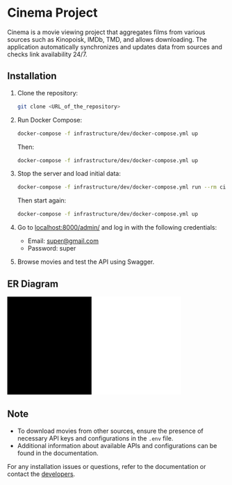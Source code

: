 # Cinema Project

Cinema is a movie viewing project that aggregates films from various sources such as Kinopoisk, IMDb, TMD, and allows downloading. The application automatically synchronizes and updates data from sources and checks link availability 24/7.

## Installation

1. Clone the repository:

    ```bash
    git clone <URL_of_the_repository>
    ```

2. Run Docker Compose:

    ```bash
    docker-compose -f infrastructure/dev/docker-compose.yml up
    ```

    Then:

    ```bash
    docker-compose -f infrastructure/dev/docker-compose.yml up
    ```

3. Stop the server and load initial data:

    ```bash
    docker-compose -f infrastructure/dev/docker-compose.yml run --rm cinema_app_dev sh -c "python3 manage.py import_movies && python3 manage.py import_shows"
    ```

    Then start again:

    ```bash
    docker-compose -f infrastructure/dev/docker-compose.yml up
    ```

4. Go to [localhost:8000/admin/](http://localhost:8000/admin/) and log in with the following credentials:
   - Email: super@gmail.com
   - Password: super

5. Browse movies and test the API using Swagger.

## ER Diagram

![ER Diagram](image.png)

## Note

- To download movies from other sources, ensure the presence of necessary API keys and configurations in the `.env` file.
- Additional information about available APIs and configurations can be found in the documentation.

For any installation issues or questions, refer to the documentation or contact the [developers](mailto:developer@example.com).
